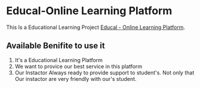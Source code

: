 # Educal-Online Learning Platform

This Is a Educational Learning Project [Educal - Online Learning Platform](https://educal-online-learning-platforme.netlify.app/).

## Available Benifite to use it 
1. It's a Educational Learning Platform
2. We want to provice our best service in this platform
3. Our Instactor Always ready to provide support to student's. Not only that Our instactor are very friendly with our's student.